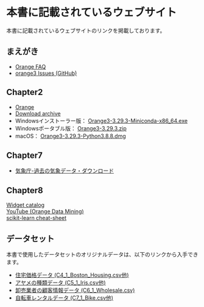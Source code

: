 # 本書に記載されているウェブサイト  

本書に記載されているウェブサイトのリンクを掲載しております。  

## まえがき  
- [Orange FAQ](https://orangedatamining.com/faq/)  
- [orange3 Issues (GitHub)](https://github.com/biolab/orange3/issues)  

## Chapter2
- [Orange](https://orangedatamining.com/)  
- [Download archive](https://download.biolab.si/download/files/)  
- Windowsインストーラー版： [Orange3-3.29.3-Miniconda-x86_64.exe](https://download.biolab.si/download/files/Orange3-3.29.3-Miniconda-x86_64.exe)  
- Windowsポータブル版： [Orange3-3.29.3.zip](https://download.biolab.si/download/files/Orange3-3.29.3.zip)  
- macOS： [Orange3-3.29.3-Python3.8.8.dmg](https://download.biolab.si/download/files/Orange3-3.29.3-Python3.8.8.dmg)  
## Chapter7
- [気象庁-過去の気象データ・ダウンロード](https://www.data.jma.go.jp/risk/obsdl/index.php)  

## Chapter8
[Widget catalog](https://orangedatamining.com/widget-catalog/)  
[YouTube (Orange Data Mining)](https://www.youtube.com/channel/UClKKWBe2SCAEyv7ZNGhIe4g)  
[scikit-learn cheat-sheet](https://scikit-learn.org/stable/tutorial/machine_learning_map/index.html)  

## データセット
本書で使用したデータセットのオリジナルデータは、以下のリンクから入手できます。

- [住宅価格データ (C4_1_Boston_Housing.csv他)](http://lib.stat.cmu.edu/datasets/boston)  
- [アヤメの種類データ (C5_1_Iris.csv他)](https://archive.ics.uci.edu/ml/datasets/Iris)  
- [卸売業者の顧客情報データ (C6_1_Wholesale.csv)](https://archive.ics.uci.edu/ml/datasets/wholesale+customers)  
- [自転車レンタルデータ (C7_1_Bike.csv他) ](https://archive.ics.uci.edu/ml/datasets/bike+sharing+dataset)  
